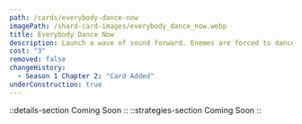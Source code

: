 ```yaml
---
path: /cards/everybody-dance-now
imagePath: /shard-card-images/everybody_dance_now.webp
title: Everybody Dance Now
description: Launch a wave of sound forward. Enemes are forced to dance.
cost: "3"
removed: false
changeHistory:
  - Season 1 Chapter 2: "Card Added"
underConstruction: true
---
```

::details-section
Coming Soon
::
::strategies-section
Coming Soon
::
